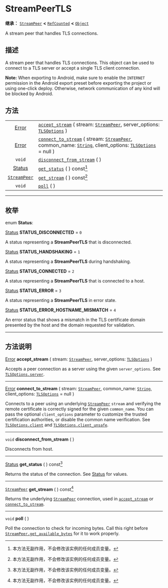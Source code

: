 <!-- ⚠ 请勿编辑本文件 ⚠ -->
<!-- 本文档使用脚本从 WeDot 引擎源码仓库生成。 -->
<!-- 生成脚本：https://github.com/WeDot-Engine/WeDot/tree/4.3/doc/tools/make_md.py； -->
<!-- 原文件：https://github.com/WeDot-Engine/WeDot/tree/4.3/doc/classes/StreamPeerTLS.xml。 -->

<div id="_class_streampeertls"></div>

# StreamPeerTLS

**继承：** [`StreamPeer`](class_streampeer.md) **<** [`RefCounted`](class_refcounted.md) **<** [`Object`](class_object.md)

A stream peer that handles TLS connections.

## 描述

A stream peer that handles TLS connections. This object can be used to connect to a TLS server or accept a single TLS client connection.

 **Note:** When exporting to Android, make sure to enable the `INTERNET` permission in the Android export preset before exporting the project or using one-click deploy. Otherwise, network communication of any kind will be blocked by Android.

## 方法

|||
|:-:|:--|
| [Error](#enum_@globalscope_error)    | [`accept_stream`](#class_streampeertls_method_accept_stream) ( stream: [`StreamPeer`](class_streampeer.md), server_options: [`TLSOptions`](class_tlsoptions.md) )                                                          |
| [Error](#enum_@globalscope_error)    | [`connect_to_stream`](#class_streampeertls_method_connect_to_stream) ( stream: [`StreamPeer`](class_streampeer.md), common_name: [`String`](class_string.md), client_options: [`TLSOptions`](class_tlsoptions.md) = null ) |
| `void`                               | [`disconnect_from_stream`](#class_streampeertls_method_disconnect_from_stream) ( )                                                                                                                                         |
| [Status](#enum_streampeertls_status) | [`get_status`](#class_streampeertls_method_get_status) ( ) const[^const]                                                                                                                                                   |
| [`StreamPeer`](class_streampeer.md)  | [`get_stream`](#class_streampeertls_method_get_stream) ( ) const[^const]                                                                                                                                                   |
| `void`                               | [`poll`](#class_streampeertls_method_poll) ( )                                                                                                                                                                             |

<!-- rst-class:: classref-section-separator -->

---

## 枚举

<div id="_class_enum_streampeertls_status"></div>

enum **Status**: <div id="enum_streampeertls_status"></div>

<div id="_class_streampeertls_constant_status_disconnected"></div>

[Status](#enum_streampeertls_status) **STATUS_DISCONNECTED** = ``0``

A status representing a **StreamPeerTLS** that is disconnected.

<div id="_class_streampeertls_constant_status_handshaking"></div>

[Status](#enum_streampeertls_status) **STATUS_HANDSHAKING** = ``1``

A status representing a **StreamPeerTLS** during handshaking.

<div id="_class_streampeertls_constant_status_connected"></div>

[Status](#enum_streampeertls_status) **STATUS_CONNECTED** = ``2``

A status representing a **StreamPeerTLS** that is connected to a host.

<div id="_class_streampeertls_constant_status_error"></div>

[Status](#enum_streampeertls_status) **STATUS_ERROR** = ``3``

A status representing a **StreamPeerTLS** in error state.

<div id="_class_streampeertls_constant_status_error_hostname_mismatch"></div>

[Status](#enum_streampeertls_status) **STATUS_ERROR_HOSTNAME_MISMATCH** = ``4``

An error status that shows a mismatch in the TLS certificate domain presented by the host and the domain requested for validation.

<!-- rst-class:: classref-section-separator -->

---

## 方法说明

<div id="_class_streampeertls_method_accept_stream"></div>

[Error](#enum_@globalscope_error) **accept_stream** ( stream: [`StreamPeer`](class_streampeer.md), server_options: [`TLSOptions`](class_tlsoptions.md) )<div id="class_streampeertls_method_accept_stream"></div>

Accepts a peer connection as a server using the given `server_options`. See [`TLSOptions.server`](#class_tlsoptions_method_server).

<!-- rst-class:: classref-item-separator -->

---

<div id="_class_streampeertls_method_connect_to_stream"></div>

[Error](#enum_@globalscope_error) **connect_to_stream** ( stream: [`StreamPeer`](class_streampeer.md), common_name: [`String`](class_string.md), client_options: [`TLSOptions`](class_tlsoptions.md) = null )<div id="class_streampeertls_method_connect_to_stream"></div>

Connects to a peer using an underlying [`StreamPeer`](class_streampeer.md) `stream` and verifying the remote certificate is correctly signed for the given `common_name`. You can pass the optional `client_options` parameter to customize the trusted certification authorities, or disable the common name verification. See [`TLSOptions.client`](#class_tlsoptions_method_client) and [`TLSOptions.client_unsafe`](#class_tlsoptions_method_client_unsafe).

<!-- rst-class:: classref-item-separator -->

---

<div id="_class_streampeertls_method_disconnect_from_stream"></div>

`void` **disconnect_from_stream** ( )<div id="class_streampeertls_method_disconnect_from_stream"></div>

Disconnects from host.

<!-- rst-class:: classref-item-separator -->

---

<div id="_class_streampeertls_method_get_status"></div>

[Status](#enum_streampeertls_status) **get_status** ( ) const[^const]<div id="class_streampeertls_method_get_status"></div>

Returns the status of the connection. See [Status](#enum_streampeertls_status) for values.

<!-- rst-class:: classref-item-separator -->

---

<div id="_class_streampeertls_method_get_stream"></div>

[`StreamPeer`](class_streampeer.md) **get_stream** ( ) const[^const]<div id="class_streampeertls_method_get_stream"></div>

Returns the underlying [`StreamPeer`](class_streampeer.md) connection, used in [`accept_stream`](#class_streampeertls_method_accept_stream) or [`connect_to_stream`](#class_streampeertls_method_connect_to_stream).

<!-- rst-class:: classref-item-separator -->

---

<div id="_class_streampeertls_method_poll"></div>

`void` **poll** ( )<div id="class_streampeertls_method_poll"></div>

Poll the connection to check for incoming bytes. Call this right before [`StreamPeer.get_available_bytes`](#class_streampeer_method_get_available_bytes) for it to work properly.

[^virtual]: 本方法通常需要用户覆盖才能生效。
[^const]: 本方法无副作用，不会修改该实例的任何成员变量。
[^vararg]: 本方法除了能接受在此处描述的参数外，还能够继续接受任意数量的参数。
[^constructor]: 本方法用于构造某个类型。
[^static]: 调用本方法无需实例，可直接使用类名进行调用。
[^operator]: 本方法描述的是使用本类型作为左操作数的有效运算符。
[^bitfield]: 这个值是由下列位标志构成位掩码的整数。
[^void]: 无返回值。
